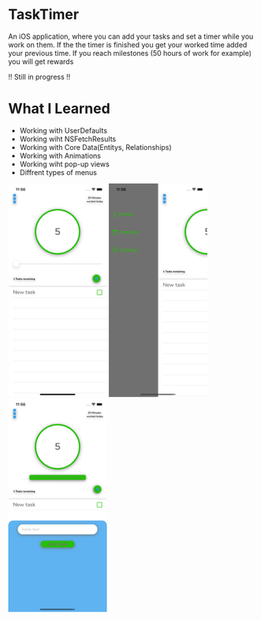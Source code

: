 # TaskTimer

An iOS application, where you can add your tasks and set a timer while you work on them. If the the timer is finished you
get your worked time added your previous time. If you reach milestones (50 hours of work for example) you will get rewards

!! Still in progress !!

# What I Learned

* Working with UserDefaults
* Working wiht NSFetchResults 
* Working with Core Data(Entitys, Relationships)
* Working with Animations
* Working wiht pop-up views
* Diffrent types of menus

<img src="ImagesForPreview/HomeScreen.png" width="200"> <img src="ImagesForPreview/SideMenuScreen.png" width="200"> <img src="ImagesForPreview/AddingNewTasks.png" width="200">



